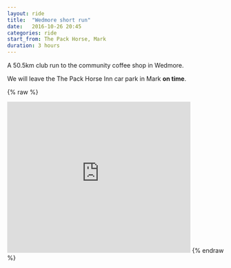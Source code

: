 ```yaml
---
layout: ride
title:  "Wedmore short run"
date:   2016-10-26 20:45
categories: ride
start_from: The Pack Horse, Mark
duration: 3 hours
---
```

A 50.5km club run to the community coffee shop in Wedmore.

We will leave the The Pack Horse Inn car park in Mark **on time**.

{% raw %}
<iframe width="425" height="350" frameborder="0" scrolling="no" marginheight="0" marginwidth="0" src="https://maps.google.com/maps?q=ThePackHorseMarkSomersetUK&amp;ie=UTF8&amp;&amp;output=embed"></iframe>
{% endraw %}
